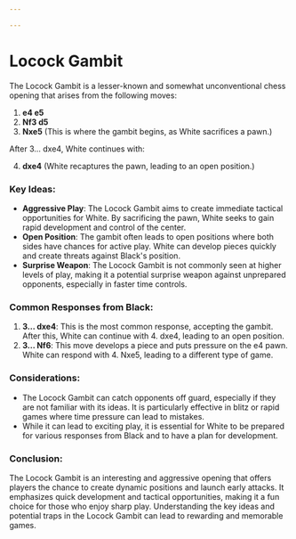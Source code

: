 ```yaml
---

---
```

# Locock Gambit

The Locock Gambit is a lesser-known and somewhat unconventional chess opening that arises from the following moves:

1. **e4 e5**
2. **Nf3 d5**
3. **Nxe5** (This is where the gambit begins, as White sacrifices a pawn.)

After 3... dxe4, White continues with:

4. **dxe4** (White recaptures the pawn, leading to an open position.)

### Key Ideas:

- **Aggressive Play**: The Locock Gambit aims to create immediate tactical opportunities for White. By sacrificing the pawn, White seeks to gain rapid development and control of the center.
- **Open Position**: The gambit often leads to open positions where both sides have chances for active play. White can develop pieces quickly and create threats against Black's position.
- **Surprise Weapon**: The Locock Gambit is not commonly seen at higher levels of play, making it a potential surprise weapon against unprepared opponents, especially in faster time controls.

### Common Responses from Black:

1. **3... dxe4**: This is the most common response, accepting the gambit. After this, White can continue with 4. dxe4, leading to an open position.
2. **3... Nf6**: This move develops a piece and puts pressure on the e4 pawn. White can respond with 4. Nxe5, leading to a different type of game.

### Considerations:

- The Locock Gambit can catch opponents off guard, especially if they are not familiar with its ideas. It is particularly effective in blitz or rapid games where time pressure can lead to mistakes.
- While it can lead to exciting play, it is essential for White to be prepared for various responses from Black and to have a plan for development.

### Conclusion:

The Locock Gambit is an interesting and aggressive opening that offers players the chance to create dynamic positions and launch early attacks. It emphasizes quick development and tactical opportunities, making it a fun choice for those who enjoy sharp play. Understanding the key ideas and potential traps in the Locock Gambit can lead to rewarding and memorable games.